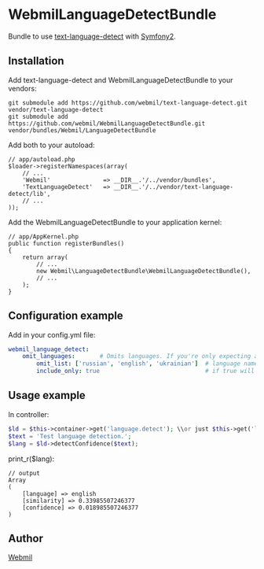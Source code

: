 WebmilLanguageDetectBundle
==========================

Bundle to use [text-language-detect](https://github.com/webmil/text-language-detect) with [Symfony2](https://github.com/symfony/symfony).

Installation
------------

Add text-language-detect and WebmilLanguageDetectBundle to your vendors:

    git submodule add https://github.com/webmil/text-language-detect.git vendor/text-language-detect
    git submodule add https://github.com/webmil/WebmilLanguageDetectBundle.git vendor/bundles/Webmil/LanguageDetectBundle

Add both to your autoload:

    // app/autoload.php
    $loader->registerNamespaces(array(
        // ...
        'Webmil'               => __DIR__.'/../vendor/bundles',
        'TextLanguageDetect'   => __DIR__.'/../vendor/text-language-detect/lib',
        // ...
    ));

Add the WebmilLanguageDetectBundle to your application kernel:

    // app/AppKernel.php
    public function registerBundles()
    {
        return array(
            // ...
            new Webmil\LanguageDetectBundle\WebmilLanguageDetectBundle(),
            // ...
        );
    }

Configuration example
---------------------
Add in your config.yml file:

``` yaml
webmil_language_detect:
    omit_languages:       # Omits languages. If you're only expecting a limited set of languages, this can greatly
        omit_list: ['russian', 'english', 'ukrainian']  # language name or array of names to omit
        include_only: true                              # if true will include (rather than exclude) only those in the list
```

Usage example
-------------
In controller:

``` php
$ld = $this->container->get('language.detect'); \\or just $this->get('language.detect')
$text = 'Test language detection.';
$lang = $ld->detectConfidence($text);
```

print_r($lang):

    // output
    Array
    (
        [language] => english
        [similarity] => 0.33985507246377
        [confidence] => 0.018985507246377
    )

Author
------
[Webmil](http://www.webmil.com.ua/)
